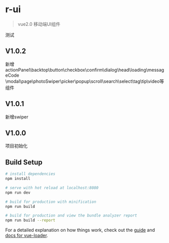 # r-ui

> vue2.0 移动端UI组件

测试
## V1.0.2
新增actionPanel\backtop\button\checkbox\confirm\dialog\head\loading\messageCode
\modal\page\photoSwiper\picker\popup\scroll\search\select\tag\tip\video等组件

## V1.0.1
新增swiper

## V1.0.0
项目初始化

## Build Setup

``` bash
# install dependencies
npm install

# serve with hot reload at localhost:8080
npm run dev

# build for production with minification
npm run build

# build for production and view the bundle analyzer report
npm run build --report
```

For a detailed explanation on how things work, check out the [guide](http://vuejs-templates.github.io/webpack/) and [docs for vue-loader](http://vuejs.github.io/vue-loader).
